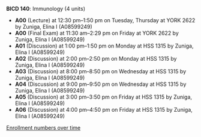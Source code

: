 **BICD 140**: Immunology (4 units)

- **A00** (Lecture) at 12:30 pm–1:50 pm on Tuesday, Thursday at YORK 2622 by Zuniga, Elina I (A08599249)
- **A00** (Final Exam) at 11:30 am–2:29 pm on Friday at YORK 2622 by Zuniga, Elina I (A08599249)
- **A01** (Discussion) at 1:00 pm–1:50 pm on Monday at HSS 1315 by Zuniga, Elina I (A08599249)
- **A02** (Discussion) at 2:00 pm–2:50 pm on Monday at HSS 1315 by Zuniga, Elina I (A08599249)
- **A03** (Discussion) at 8:00 pm–8:50 pm on Wednesday at HSS 1315 by Zuniga, Elina I (A08599249)
- **A04** (Discussion) at 9:00 pm–9:50 pm on Wednesday at HSS 1315 by Zuniga, Elina I (A08599249)
- **A05** (Discussion) at 3:00 pm–3:50 pm on Friday at HSS 1315 by Zuniga, Elina I (A08599249)
- **A06** (Discussion) at 4:00 pm–4:50 pm on Friday at HSS 1315 by Zuniga, Elina I (A08599249)

[Enrollment numbers over time](./BICD140.tsv)
